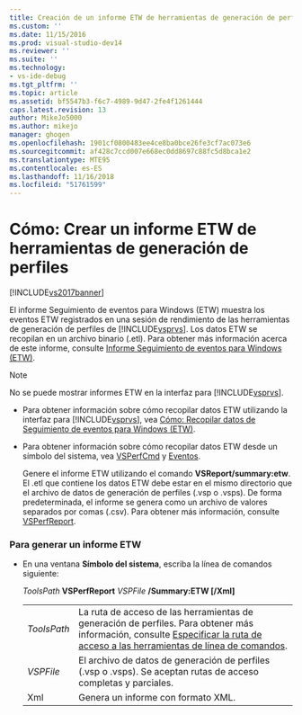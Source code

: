 ```yaml
---
title: Creación de un informe ETW de herramientas de generación de perfiles | Microsoft Docs
ms.custom: ''
ms.date: 11/15/2016
ms.prod: visual-studio-dev14
ms.reviewer: ''
ms.suite: ''
ms.technology:
- vs-ide-debug
ms.tgt_pltfrm: ''
ms.topic: article
ms.assetid: bf5547b3-f6c7-4989-9d47-2fe4f1261444
caps.latest.revision: 13
author: MikeJo5000
ms.author: mikejo
manager: ghogen
ms.openlocfilehash: 1901cf0800483ee4ce8ba0bce26fe3cf7ac073e6
ms.sourcegitcommit: af428c7ccd007e668ec0dd8697c88fc5d8bca1e2
ms.translationtype: MTE95
ms.contentlocale: es-ES
ms.lasthandoff: 11/16/2018
ms.locfileid: "51761599"
---
```

# <a name="how-to-create-a-profiling-tools-etw-report"></a>Cómo: Crear un informe ETW de herramientas de generación de perfiles
[!INCLUDE[vs2017banner](../includes/vs2017banner.md)]

El informe Seguimiento de eventos para Windows (ETW) muestra los eventos ETW registrados en una sesión de rendimiento de las herramientas de generación de perfiles de [!INCLUDE[vsprvs](../includes/vsprvs-md.md)]. Los datos ETW se recopilan en un archivo binario (.etl). Para obtener más información acerca de este informe, consulte [Informe Seguimiento de eventos para Windows (ETW)](../profiling/event-tracing-for-windows-etw-report.md).  
  
> [!NOTE]
>  No se puede mostrar informes ETW en la interfaz para [!INCLUDE[vsprvs](../includes/vsprvs-md.md)].  
  
- Para obtener información sobre cómo recopilar datos ETW utilizando la interfaz para [!INCLUDE[vsprvs](../includes/vsprvs-md.md)], vea [Cómo: Recopilar datos de Seguimiento de eventos para Windows (ETW)](../profiling/how-to-collect-event-tracing-for-windows-etw-data.md).  
  
- Para obtener información sobre cómo recopilar datos ETW desde un símbolo del sistema, vea [VSPerfCmd](../profiling/vsperfcmd.md) y [Eventos](../profiling/events-vsperfcmd.md).  
  
  Genere el informe ETW utilizando el comando **VSReport/summary:etw**. El .etl que contiene los datos ETW debe estar en el mismo directorio que el archivo de datos de generación de perfiles (.vsp o .vsps). De forma predeterminada, el informe se genera como un archivo de valores separados por comas (.csv). Para obtener más información, consulte [VSPerfReport](../profiling/vsperfreport.md).  
  
### <a name="to-generate-an-etw-report"></a>Para generar un informe ETW  
  
-   En una ventana **Símbolo del sistema**, escriba la línea de comandos siguiente:  
  
     *ToolsPath* **VSPerfReport** *VSPFile*  **/Summary:ETW [/Xml]**  
  
    |||  
    |-|-|  
    |*ToolsPath*|La ruta de acceso de las herramientas de generación de perfiles. Para obtener más información, consulte [Especificar la ruta de acceso a las herramientas de línea de comandos](../profiling/specifying-the-path-to-profiling-tools-command-line-tools.md).|  
    |*VSPFile*|El archivo de datos de generación de perfiles (.vsp o .vsps). Se aceptan rutas de acceso completas y parciales.|  
    |Xml|Genera un informe con formato XML.|



